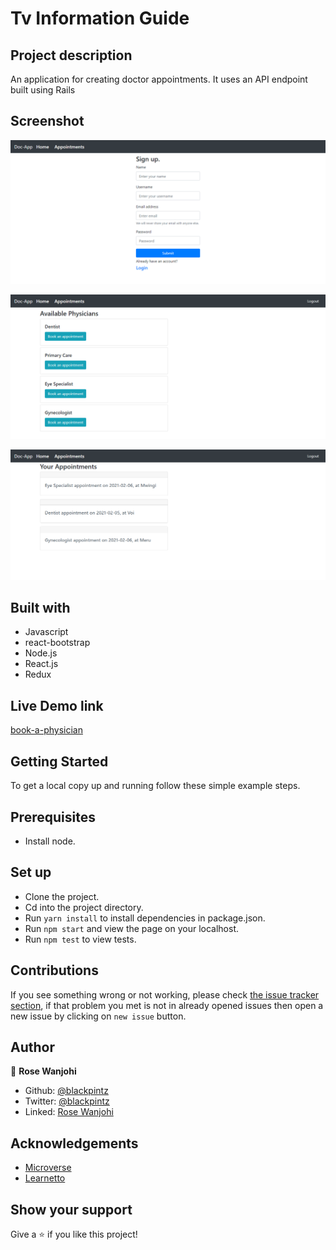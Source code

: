 # Tv Information Guide

## Project description
An application for creating doctor appointments. It uses an API endpoint built using Rails

## Screenshot
![Signup-page](./src/images/signup-page.png)

![Homepage](./src/images/homepage.png)

![Appointments-page](./src/images/appointmentspage.png)

## Built with
- Javascript
- react-bootstrap
- Node.js
- React.js
- Redux

## Live Demo link
[book-a-physician](https://book-a-physician.herokuapp.com/)


## Getting Started

To get a local copy up and running follow these simple example steps.

## Prerequisites

- Install node.

## Set up

- Clone the project.
- Cd into the project directory.
- Run ```yarn install``` to install dependencies in package.json.
- Run ```npm start``` and view the page on your localhost.
- Run ```npm test``` to view tests.


## Contributions

 If you see something wrong or not working, please check [the issue tracker section](https://github.com/blackpintz/physician-appointment/issues), if that problem you met is not in already opened issues then open a new issue by clicking on `new issue` button.

## Author

👤 **Rose Wanjohi**
- Github: [@blackpintz](https://github.com/blackpintz)
- Twitter: [@blackpintz](https://twitter.com/blackpintz)
- Linked: [Rose Wanjohi](https://www.linkedin.com/in/rosewanjohi/)

## Acknowledgements

- [Microverse](https://www.microverse.org/)
- [Learnetto](https://learnetto.com/)

## Show your support

Give a ⭐️ if you like this project!
